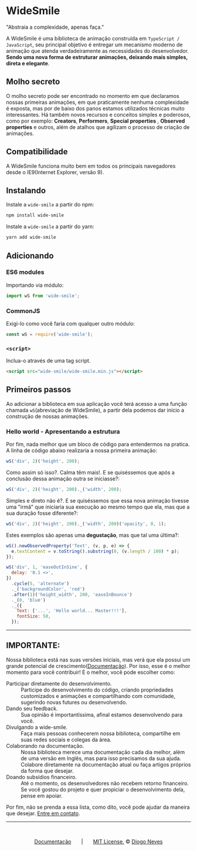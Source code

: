 ﻿# WideSmile

"Abstraia a complexidade, apenas faça."

A WideSmile é uma biblioteca de animação construída em `TypeScript / JavaScript`, seu principal objetivo é entregar um mecanismo moderno de animação que atenda verdadeiramente as necessidades do desenvolvedor. **Sendo uma nova forma de estruturar animações, deixando mais simples, direta e elegante**.

## Molho secreto

O molho secreto pode ser encontrado no momento em que declaramos nossas primeiras animações, em que praticamente nenhuma complexidade é exposta, mas por de baixo dos panos estamos utilizados técnicas muito interessantes. Há também novos recursos e conceitos simples e poderosos, como por exemplo: **Creators**, **Performers**, **Special properties** , **Observed properties** e outros, além de atalhos que agilizam o processo de criação de animações.

## Compatibilidade

A WideSmile funciona muito bem em todos os principais navegadores desde o IE9(Internet Explorer, versão 9).

## Instalando

Instale a `wide-smile` a partir do npm:

```bash
npm install wide-smile
```

Instale a `wide-smile` a partir do yarn:

```bash
yarn add wide-smile
```

## Adicionando

### ES6 modules

Importando via módulo:

```javascript
import wS from 'wide-smile';
```

### CommonJS

Exigi-lo como você faria com qualquer outro módulo:

```javascript
const wS = require('wide-smile');
```

### `<script>`

Inclua-o através de uma tag script.

```html
<script src="wide-smile/wide-smile.min.js"></script>
```

## Primeiros passos

Ao adicionar a biblioteca em sua aplicação você terá acesso a uma função chamada `wS`(abreviação de WideSmile), a partir dela podemos dar início a construção de nossas animações.

### Hello world - Apresentando a estrutura

Por fim, nada melhor que um bloco de código para entendermos na pratica. A linha de código abaixo realizaria a nossa primeira animação:

```javascript
wS('div', 2)('height', 200);
```

Como assim só isso?. Calma têm mais!. E se quiséssemos que após a conclusão dessa animação outra se iniciasse?:

```javascript
wS('div', 2)('height', 200)._('width', 200);
```

Simples e direto não é?. E se quiséssemos que essa nova animação tivesse uma "irmã" que iniciaria sua execução ao mesmo tempo que ela, mas que a sua duração fosse diferente?:

```javascript
wS('div', 2)('height', 200)._('width', 200)('opacity', 0, 1);
```

Estes exemplos são apenas uma **degustação**, mas que tal uma última?:

```javascript
wS().newObservedProperty('Text', (v, p, e) => {
  e.textContent = v.toString().substring(0, (v.length / 100) * p);
});

wS('div', 1, 'easeOutInSine', {
  delay: '0.1 <>',
})
  .cycle(5, 'alternate')
  ._('backgroundColor', 'red')
  .after(1)('height_width', 200, 'easeInBounce')
  ._(0, 'blue')
  ._({
    Text: ['...', 'Hello world... Master!!!'],
    fontSize: 50,
  });
```

---

## IMPORTANTE:

Nossa biblioteca está nas suas versões iniciais, mas verá que ela possui um grande potencial de crescimento([Documentação](https://github.com/diogoneves07/wide-smile/wiki)). Por isso, esse é o melhor momento para você contribuir! E o melhor, você pode escolher como:

<dl>
<dt>Participar diretamente do desenvolvimento.</dt>
<dd>
Participe do desenvolvimento do código, criando propriedades customizados e animações e compartilhando com comunidade, sugerindo novas futures ou desenvolvendo.</dd>
<dt>Dando seu feedback.</dt>
<dd>
Sua opinião é importantíssima, afinal estamos desenvolvendo para você.
</dd>
<dt>Divulgando a wide-smile.</dt>
<dd>
Faça mais pessoas conhecerem nossa biblioteca, compartilhe em suas redes sociais e colegas da área.
</dd>
<dt>Colaborando na documentação.</dt>
<dd>
Nossa biblioteca merece uma documentação cada dia melhor, além de uma versão em Inglês, mas para isso precisamos da sua ajuda. Colabore diretamente na documentação atual ou faça artigos próprios da forma que desejar.
</dd>
<dt>Doando subsídios financeiro.</dt>
<dd>
Até o momento,  os desenvolvedores não recebem retorno financeiro. Se você gostou do projeto e quer propiciar o desenvolvimento dela, pense em apoiar.
</dd>
</dl>

Por fim, não se prenda a essa lista, como dito, você pode ajudar da maneira que desejar. <a href = "mailto:ndiogo778@gmail.com">Entre em contato</a>.

---

<br>
<p align='center'> 
  <a href='https://github.com/diogoneves07/wide-smile/wiki'>Documentação</a> &nbsp;&nbsp;&nbsp;&nbsp;&nbsp; | &nbsp;&nbsp;&nbsp;&nbsp;&nbsp;
  <a href='https://github.com/diogoneves07/wide-smile/LICENSE'>MIT License.</a> © <a href='http://linkedin.com/in/diogoneves07/'>Diogo Neves</a>
</p>
